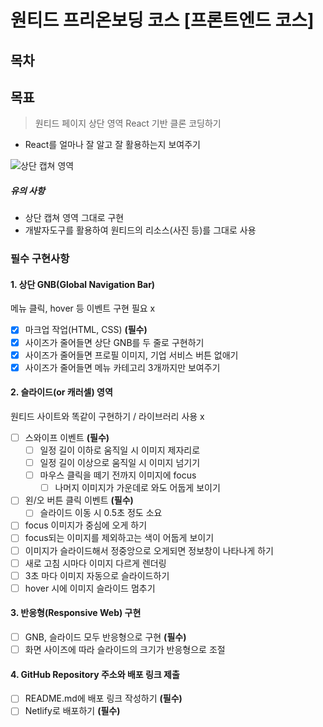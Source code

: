 # 원티드 프리온보딩 코스 [프론트엔드 코스]

## 목차

## 목표

> 원티드 페이지 상단 영역 React 기반 클론 코딩하기

- React를 얼마나 잘 알고 잘 활용하는지 보여주기

![상단 캡쳐 영역](https://www.notion.so/image/https%3A%2F%2Fs3-us-west-2.amazonaws.com%2Fsecure.notion-static.com%2F869a0685-508c-4507-9acb-450f44ffa0b5%2FUntitled.png?table=block&id=fe51fbc2-762d-4606-9f49-fa391cd13b9e&spaceId=4b97eaca-7938-4c43-b27c-a0c55795a841&width=2000&userId=13d5f1d1-9943-4b72-bcfc-6bcdb668b248&cache=v2)

##### 유의 사항

- 상단 캡쳐 영역 그대로 구현
- 개발자도구를 활용하여 원티드의 리소스(사진 등)를 그대로 사용

### 필수 구현사항

#### 1. 상단 GNB(Global Navigation Bar)

메뉴 클릭, hover 등 이벤트 구현 필요 x

- [x] 마크업 작업(HTML, CSS) **(필수)**
- [x] 사이즈가 줄어들면 상단 GNB를 두 줄로 구현하기
- [x] 사이즈가 줄어들면 프로필 이미지, 기업 서비스 버튼 없애기
- [x] 사이즈가 줄어들면 메뉴 카테고리 3개까지만 보여주기

#### 2. 슬라이드(or 캐러셀) 영역

원티드 사이트와 똑같이 구현하기 / 라이브러리 사용 x

- [ ] 스와이프 이벤트 **(필수)**
  - [ ] 일정 길이 이하로 움직일 시 이미지 제자리로
  - [ ] 일정 길이 이상으로 움직일 시 이미지 넘기기
  - [ ] 마우스 클릭을 떼기 전까지 이미지에 focus
    - [ ] 나머지 이미지가 가운데로 와도 어둡게 보이기
- [ ] 왼/오 버튼 클릭 이벤트 **(필수)**
  - [ ] 슬라이드 이동 시 0.5초 정도 소요
- [ ] focus 이미지가 중심에 오게 하기
- [ ] focus되는 이미지를 제외하고는 색이 어둡게 보이기
- [ ] 이미지가 슬라이드해서 정중앙으로 오게되면 정보창이 나타나게 하기
- [ ] 새로 고침 시마다 이미지 다르게 렌더링
- [ ] 3초 마다 이미지 자동으로 슬라이드하기
- [ ] hover 시에 이미지 슬라이드 멈추기

#### 3. 반응형(Responsive Web) 구현

- [ ] GNB, 슬라이드 모두 반응형으로 구현 **(필수)**
- [ ] 화면 사이즈에 따라 슬라이드의 크기가 반응형으로 조절

#### 4. GitHub Repository 주소와 배포 링크 제출

- [ ] README.md에 배포 링크 작성하기 **(필수)**
- [ ] Netlify로 배포하기 **(필수)**
<!--
- 사이즈 조절 시 categories의 상태 변경하기
  trouble
  사이즈 조절 시 categories의 상태를 어떻게 변경해야 할지 몰랐었다.
  스크린 크기가 변경될 때마다 변경되게 하고 싶었다.
  if 문을 밖에 쓰니 무한 렌더링이 발생했고, 카테고리의 개수는 줄어들어서
  원하는 대로 출력되도 원래대로 돌아오지 않았다.
  useEffect를 사용해서 screenSize를 감시하게 하고 다시 한 번 해봤다.
  무한 렌더링은 멈췄지만, 원래 카테고리 개수대로 돌아오지 않았다.
  categories.slice()로 복사해서 해보려고 했지만 이번에는 카테고리가 너무
  많아지는 현상이 있었다.
  갑자기 번뜩 초기값을 설정하면 되지! 라고 떠올랐다.
  저 카테고리들을 애초에 useState로 선언했었는데, 초깃값으로 선언해주고
  useState의 초깃값으로 가져왔다.

- 컴포넌트 명을 동적으로 넘겨서 컴포넌트 생성하기

기존 코드

```
<button type="button" className="search-button" >
  <svg xmlns="https://www.w3.org/2000/svg" xmlnsXlink="https://www.w3.org/1999/xlink" width="18" height="18" viewBox="0 0 18 18">
    <defs>
      <path id="qt2dnsql4a" d="M15.727 17.273a.563.563 0 10.796-.796l-4.875-4.875-.19-.165a.563.563 0 00-.764.028 5.063 5.063 0 111.261-2.068.562.562 0 101.073.338 6.188 6.188 0 10-1.943 2.894l4.642 4.644z"></path>
    </defs>
    <g fill="none" fillRule="evenodd">
      <use fill="#333" fillRule="nonzero" stroke="#333" strokeWidth=".3" xlinkHref="#qt2dnsql4a"></use>
    </g>
  </svg>
</button>
  ...
<button className="mobile-hamburger">
  <svg width="18" height="18" xmlns="http://www.w3.org/2000/svg">
    <defs>
      <path d="M9 7.5a1.5 1.5 0 1 1-.001 3.001A1.5 1.5 0 0 1 9 7.5zm5.05 0a1.5 1.5 0 1 1-.001 3.001A1.5 1.5 0 0 1 14.05 7.5zM4 7.5a1.5 1.5 0 1 1-.001 3.001A1.5 1.5 0 0 1 4 7.5z" id="a"></path>
    </defs>
    <g fill="none" fillRule="evenodd">
      <mask id="b" fill="#fff">
        <use xlinkHref="#a"></use>
      </mask>
      <use fill="#333" xlinkHref="#a"></use>
      <g mask="url(#b)" fill="#333">
        <path d="M0 0h18v18H0z"></path>
      </g>
    </g>
  </svg>
</button>
```

1차 개선 코드

```
<li>
  <SearchButton />
</li>
<li>
  <NoticeButton />
  <span className="aside-badge">N</span>
</li>
<li>
  <ProfileButton />
  <span className="aside-badge">N</span>
</li>
```

2차 개선 코드

````
<AsideList btn={btns} />
```
-->

````
